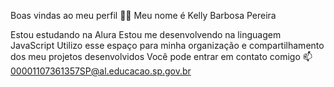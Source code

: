 Boas vindas ao meu perfil 💙💙
Meu nome é Kelly Barbosa Pereira

Estou estudando na Alura
Estou me desenvolvendo na linguagem JavaScript
Utilizo esse espaço para minha organização e compartilhamento dos meu projetos desenvolvidos
Você pode entrar em contato comigo 📫
00001107361357SP@al.educacao.sp.gov.br

